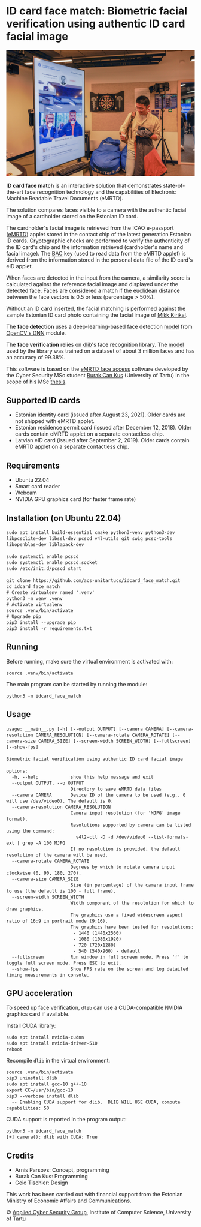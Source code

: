 <!--
 Copyright (c) 2021 Burak Can
 Copyright (c) 2022 ACS research group, Institute of Computer Science, University of Tartu

 This software is released under the MIT License.
 https://opensource.org/licenses/MIT
-->

# ID card face match: Biometric facial verification using authentic ID card facial image

![demo installation](resources/demo_UnitartuCS_days.jpg)

**ID card face match** is an interactive solution that demonstrates state-of-the-art face recognition technology and the capabilities of Electronic Machine Readable Travel Documents (eMRTD).

The solution compares faces visible to a camera with the authentic facial image of a cardholder stored on the Estonian ID card.

The cardholder's facial image is retrieved from the ICAO e-passport ([eMRTD](https://www.icao.int/publications/pages/publication.aspx?docnum=9303)) applet stored in the contact chip of the latest generation Estonian ID cards.
Cryptographic checks are performed to verify the authenticity of the ID card's chip and the information retrieved (cardholder's name and facial image). The [BAC](https://en.wikipedia.org/wiki/Basic_access_control) key (used to read data from the eMRTD applet) is derived from the information stored in the personal data file of the ID card's eID applet.

When faces are detected in the input from the camera, a similarity score is calculated against the reference facial image and displayed under the detected face.
Faces are considered a match if the euclidean distance between the face vectors is 0.5 or less (percentage > 50%).

Without an ID card inserted, the facial matching is performed against the sample Estonian ID card photo containing the facial image of [Mikk Kirikal](https://menu.err.ee/294106/id-kaardi-uus-nagu-modellina-ma-karjaari-tegema-ei-hakka).

The **face detection** uses a deep-learning-based face detection [model](https://github.com/opencv/opencv_3rdparty/blob/dnn_samples_face_detector_20180205_fp16/README.md) from [OpenCV's DNN](https://docs.opencv.org/5.x/d6/d0f/group__dnn.html) module. <!-- The DNN face detector is based on the Single Shot Detector (SSD) framework using a ResNet-10 like base network. -->

The **face verification** relies on [dlib](http://dlib.net/)'s face recognition library. The [model](https://github.com/davisking/dlib-models) used by the library was trained on a dataset of about 3 million faces and has an accuracy of 99.38%.


This software is based on the [eMRTD face access](https://github.com/Fethbita/eMRTD_face_access/) software developed by the Cyber Security MSc student [Burak Can Kus](https://burakcankus.com/) (University of Tartu) in the scope of his MSc [thesis](https://comserv.cs.ut.ee/ati_thesis/datasheet.php?id=72515&year=2021&language=en).


<!-- ## In action -->

## Supported ID cards
* Estonian identity card (issued after August 23, 2021). Older cards are not shipped with eMRTD applet.
* Estonian residence permit card (issued after December 12, 2018). Older cards contain eMRTD applet on a separate contactless chip.
* Latvian eID card (issued after September 2, 2019). Older cards contain eMRTD applet on a separate contactless chip.

## Requirements
* Ubuntu 22.04
* Smart card reader
* Webcam
* NVIDIA GPU graphics card (for faster frame rate)

## Installation (on Ubuntu 22.04)
```shell
sudo apt install build-essential cmake python3-venv python3-dev libpcsclite-dev libssl-dev pcscd v4l-utils git swig pcsc-tools libopenblas-dev liblapack-dev

sudo systemctl enable pcscd
sudo systemctl enable pcscd.socket
sudo /etc/init.d/pcscd start

git clone https://github.com/acs-unitartucs/idcard_face_match.git
cd idcard_face_match
# Create virtualenv named '.venv'
python3 -m venv .venv
# Activate virtualenv
source .venv/bin/activate
# Upgrade pip
pip3 install --upgrade pip
pip3 install -r requirements.txt
```

## Running

Before running, make sure the virtual environment is activated with:
```shell
source .venv/bin/activate
```
The main program can be started by running the module:
```shell
python3 -m idcard_face_match
```

## Usage
```
usage: __main__.py [-h] [--output OUTPUT] [--camera CAMERA] [--camera-resolution CAMERA_RESOLUTION] [--camera-rotate CAMERA_ROTATE] [--camera-size CAMERA_SIZE] [--screen-width SCREEN_WIDTH] [--fullscreen] [--show-fps]

Biometric facial verification using authentic ID card facial image

options:
  -h, --help            show this help message and exit
  --output OUTPUT, --o OUTPUT
                        Directory to save eMRTD data files
  --camera CAMERA       Device ID of the camera to be used (e.g., 0 will use /dev/video0). The default is 0.
  --camera-resolution CAMERA_RESOLUTION
                        Camera input resolution (for 'MJPG' image format).
                        Resolutions supported by camera can be listed using the command:
                          v4l2-ctl -D -d /dev/video0 --list-formats-ext | grep -A 100 MJPG
                        If no resolution is provided, the default resolution of the camera will be used.
  --camera-rotate CAMERA_ROTATE
                        Degrees by which to rotate camera input clockwise (0, 90, 180, 270).
  --camera-size CAMERA_SIZE
                        Size (in percentage) of the camera input frame to use (the default is 100 - full frame).
  --screen-width SCREEN_WIDTH
                        Width component of the resolution for which to draw graphics.
                        The graphics use a fixed widescreen aspect ratio of 16:9 in portrait mode (9:16).
                        The graphics have been tested for resolutions:
                         - 1440 (1440x2560)
                         - 1080 (1080x1920)
                         - 720 (720x1280)
                         - 540 (540x960) - default
  --fullscreen          Run window in full screen mode. Press 'f' to toggle full screen mode. Press ESC to exit.
  --show-fps            Show FPS rate on the screen and log detailed timing measurements in console.
```

## GPU acceleration
To speed up face verification, `dlib` can use a CUDA-compatible NVIDIA graphics card if available.

Install CUDA library:
```shell
sudo apt install nvidia-cudnn
sudo apt install nvidia-driver-510
reboot
```

Recompile `dlib` in the virtual environment:
```shell
source .venv/bin/activate
pip3 uninstall dlib
sudo apt install gcc-10 g++-10
export CC=/usr/bin/gcc-10
pip3 --verbose install dlib
  -- Enabling CUDA support for dlib.  DLIB WILL USE CUDA, compute capabilities: 50
```
CUDA support is reported in the program output:
```shell
python3 -m idcard_face_match
[+] camera(): dlib with CUDA: True
```

## Credits

* Arnis Parsovs: Concept, programming
* Burak Can Kus: Programming
* Geio Tischler: Design

This work has been carried out with financial support from the Estonian Ministry of Economic Affairs and Communications.

© [Applied Cyber Security Group](https://acs.cs.ut.ee/), Institute of Computer Science, University of Tartu
